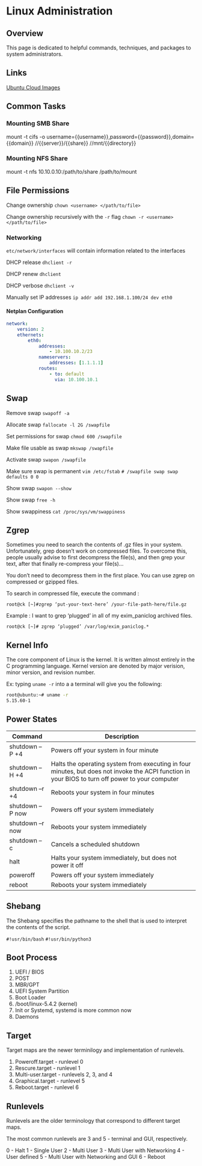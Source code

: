 # Linux Administration

## Overview

This page is dedicated to helpful commands, techniques, and packages to system administrators.

## Links

[Ubuntu Cloud Images](https://cloud-images.ubuntu.com/jammy/)

## Common Tasks

### Mounting SMB Share

mount -t cifs -o username={{username}},password={{password}},domain={{domain}} //{{server}}/{{share}} //mnt/{{directory}}

### Mounting NFS Share

mount -t nfs 10.10.0.10:/path/to/share /path/to/mount

## File Permissions

Change ownership `chown <username> </path/to/file>`

Change ownership recursively with the `-r` flag `chown -r <username> </path/to/file>`

### Networking

`etc/network/interfaces` will contain information related to the interfaces

DHCP release `dhclient -r`

DHCP renew `dhclient`

DHCP verbose `dhclient -v`

Manually set IP addresses `ip addr add 192.168.1.100/24 dev eth0`

#### Netplan Configuration

```yaml
network:
    version: 2
    ethernets:
        eth0:
            addresses:
                - 10.100.10.2/23
            nameservers:
                addresses: [1.1.1.1]
            routes:
                - to: default
                  via: 10.100.10.1
```

## Swap

Remove swap `swapoff -a`

Allocate swap `fallocate -l 2G /swapfile`

Set permissions for swap `chmod 600 /swapfile`

Make file usable as swap `mkswap /swapfile`

Activate swap `swapon /swapfile`

Make sure swap is permanent `vim /etc/fstab`  `# /swapfile swap swap defaults 0 0`

Show swap `swapon --show`

Show swap `free -h`

Show swappiness `cat /proc/sys/vm/swappiness`

## Zgrep

Sometimes you need to search the contents of .gz files in your system. Unfortunately, grep doesn’t work on compressed files. To overcome this, people usually advise to first decompress the file(s), and then grep your text, after that finally re-compress your file(s)…

You don’t need to decompress them in the first place. You can use zgrep on compressed or gzipped files.

To search in compressed file, execute the command :

`root@ck [~]#zgrep ‘put-your-text-here’ /your-file-path-here/file.gz`

Example : I want to grep ‘plugged’ in all of my exim_paniclog archived files.

`root@ck [~]# zgrep ‘plugged’ /var/log/exim_paniclog.*`

## Kernel Info

The core component of Linux is the kernel. It is written almost entirely in the C programming language. Kernel version are denoted by major verision, minor version, and revision number.

Ex: typing `uname -r` into a a terminal will give you the following:

```bash
root@ubuntu:~# uname -r
5.15.60-1
```

## Power States

| Command         | Description                                                                                                                                      |
| --------------- | ------------------------------------------------------------------------------------------------------------------------------------------------ |
| shutdown –P +4  | Powers off your system in four minute                                                                                                            |
| shutdown –H +4  | Halts the operating system from executing in four minutes, but does not invoke the ACPI function in your BIOS to turn off power to your computer |
| shutdown –r +4  | Reboots your system in four minutes                                                                                                              |
| shutdown –P now | Powers off your system immediately                                                                                                               |
| shutdown –r now | Reboots your system immediately                                                                                                                  |
| shutdown –c     | Cancels a scheduled shutdown                                                                                                                     |
| halt            | Halts your system immediately, but does not power it off                                                                                         |
| poweroff        | Powers off your system immediately                                                                                                               |
| reboot          | Reboots your system immediately                                                                                                                  |

## Shebang

The Shebang specifies the pathname to the shell that is used to interpret the contents of the script.

`#!usr/bin/bash`
`#!usr/bin/python3`

## Boot Process

1. UEFI / BIOS
1. POST
1. MBR/GPT
1. UEFI System Partition
1. Boot Loader
1. /boot/linux-5.4.2 (kernel)
1. Init or Systemd, systemd is more common now
1. Daemons

## Target

Target maps are the newer terminilogy and implementation of runlevels.

1. Poweroff.target - runlevel 0
1. Rescure.target - runlevel 1
1. Multi-user.target - runlevels 2, 3, and 4
1. Graphical.target - runlevel 5
1. Reboot.target - runlevel 6

## Runlevels

Runlevels are the older terminology that correspond to different target maps.

The most common runlevels are 3 and 5 - terminal and GUI, respectively.

0 - Halt
1 - Single User
2 - Multi User
3 - Multi User with Networking
4 - User defined
5 - Multi User with Networking and GUI
6 - Reboot
